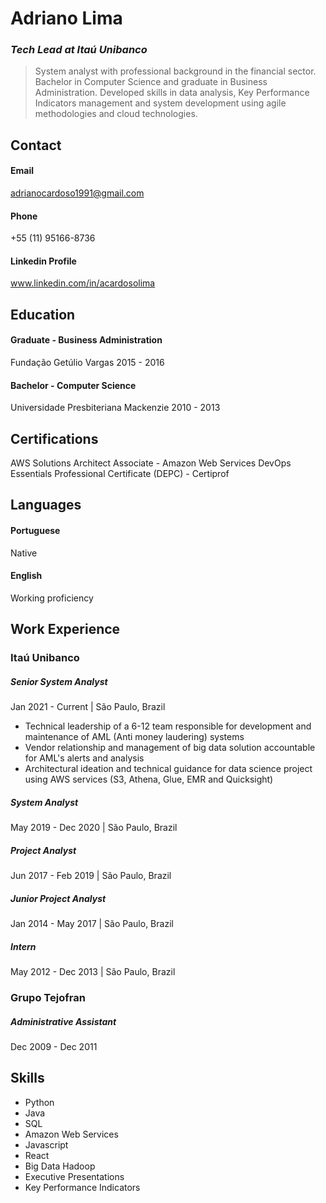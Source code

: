 # **Adriano Lima**
### _Tech Lead at Itaú Unibanco_

> System analyst with professional background in the financial sector. Bachelor in Computer Science and graduate in Business Administration. Developed skills in data analysis, Key Performance Indicators management and system development using agile methodologies and cloud technologies.

## **Contact**

#### Email
adrianocardoso1991@gmail.com

#### Phone
+55 (11) 95166-8736

#### Linkedin Profile
www.linkedin.com/in/acardosolima

## **Education**

#### Graduate - Business Administration
Fundação Getúlio Vargas
2015 - 2016

#### Bachelor - Computer Science
Universidade Presbiteriana Mackenzie
2010 - 2013

## **Certifications**
AWS Solutions Architect Associate - Amazon Web Services
DevOps Essentials Professional Certificate (DEPC) - Certiprof

## **Languages**

#### Portuguese
Native

#### English
Working proficiency

## **Work Experience**

### Itaú Unibanco

##### Senior System Analyst
Jan 2021 - Current  | São Paulo, Brazil
- Technical leadership of a 6-12 team responsible for development and maintenance of AML (Anti money laudering) systems
- Vendor relationship and management of big data solution accountable for AML's alerts and analysis
- Architectural ideation and technical guidance for data science project using AWS services (S3, Athena, Glue, EMR and Quicksight)

##### System Analyst
May 2019 - Dec 2020  | São Paulo, Brazil

##### Project Analyst
Jun 2017 - Feb 2019  | São Paulo, Brazil

##### Junior Project Analyst
Jan 2014 - May 2017  | São Paulo, Brazil

##### Intern
May 2012 - Dec 2013  | São Paulo, Brazil

### Grupo Tejofran

##### Administrative Assistant
Dec 2009 - Dec 2011

## Skills

- Python
- Java
- SQL
- Amazon Web Services
- Javascript
- React
- Big Data Hadoop
- Executive Presentations
- Key Performance Indicators
